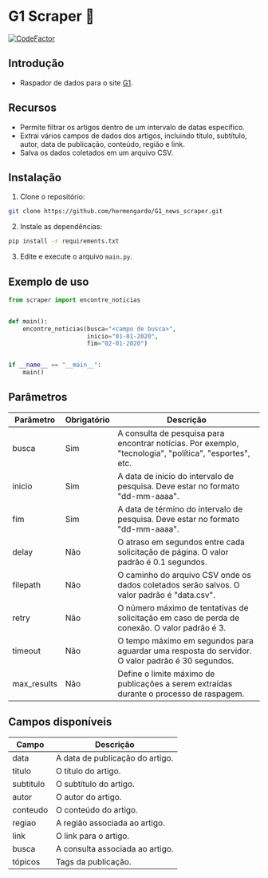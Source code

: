 # **G1 Scraper** 📰
[![CodeFactor](https://www.codefactor.io/repository/github/hermengardo/g1_news_scraper/badge)](https://www.codefactor.io/repository/github/hermengardo/g1_news_scraper)

## **Introdução**
- Raspador de dados para o site [G1](https://g1.globo.com/busca/).

## **Recursos**
- Permite filtrar os artigos dentro de um intervalo de datas específico.
- Extrai vários campos de dados dos artigos, incluindo título, subtítulo, autor, data de publicação, conteúdo, região e link.
- Salva os dados coletados em um arquivo CSV.

## **Instalação**
1. Clone o repositório:
```sh
git clone https://github.com/hermengardo/G1_news_scraper.git
```

2. Instale as dependências:
```sh
pip install -r requirements.txt
```

3. Edite e execute o arquivo `main.py`.

## **Exemplo de uso**
```python
from scraper import encontre_noticias


def main():
    encontre_noticias(busca="<campo de busca>",
                      inicio="01-01-2020",
                      fim="02-01-2020")


if __name__ == "__main__":
    main()
```

## **Parâmetros**
| Parâmetro   | Obrigatório | Descrição                                                                                         |
|-------------|-------------|---------------------------------------------------------------------------------------------------|
| busca       | Sim         | A consulta de pesquisa para encontrar notícias. Por exemplo, "tecnologia", "política", "esportes", etc. |
| inicio      | Sim         | A data de início do intervalo de pesquisa. Deve estar no formato "dd-mm-aaaa".                    |
| fim         | Sim         | A data de término do intervalo de pesquisa. Deve estar no formato "dd-mm-aaaa".                  |
| delay       | Não         | O atraso em segundos entre cada solicitação de página. O valor padrão é 0.1 segundos. |
| filepath    | Não         | O caminho do arquivo CSV onde os dados coletados serão salvos. O valor padrão é "data.csv". |
| retry       | Não         | O número máximo de tentativas de solicitação em caso de perda de conexão. O valor padrão é 3.     |
| timeout     | Não         | O tempo máximo em segundos para aguardar uma resposta do servidor. O valor padrão é 30 segundos.  |
| max_results | Não         | Define o limite máximo de publicações a serem extraídas durante o processo de raspagem.          |

## **Campos disponíveis**
| Campo     | Descrição                            |
|-----------|--------------------------------------|
| data      | A data de publicação do artigo.      |
| titulo    | O título do artigo.                  |
| subtitulo | O subtítulo do artigo.               |
| autor     | O autor do artigo.                   |
| conteudo  | O conteúdo do artigo.                |
| regiao    | A região associada ao artigo.        |
| link      | O link para o artigo.                |
| busca     | A consulta associada ao artigo.      |
| tópicos   | Tags da publicação.                  |

